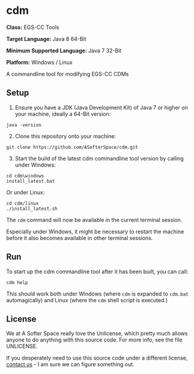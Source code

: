# cdm

**Class:** EGS-CC Tools

**Target Language:** Java 8 64-Bit

**Minimum Supported Language:** Java 7 32-Bit

**Platform:** Windows / Linux

A commandline tool for modifying EGS-CC CDMs

## Setup

1. Ensure you have a JDK (Java Development Kit) of Java 7 or higher on your machine, ideally a 64-Bit version:

```
java -version
```

2. Clone this repository onto your machine:

```
git clone https://github.com/ASofterSpace/cdm.git
```

3. Start the build of the latest cdm commandline tool version by calling under Windows:

```
cd cdm\windows
install_latest.bat
```

Or under Linux:

```
cd cdm/linux
./install_latest.sh
```

The `cdm` command will now be available in the current terminal session.

Especially under Windows, it might be necessary to restart the machine before it also becomes available in other terminal sessions.

## Run

To start up the cdm commandline tool after it has been built, you can call:

```
cdm help
```

This should work both under Windows (where `cdm` is expanded to `cdm.bat` automagically) and Linux (where the `cdm` shell script is executed.)

## License

We at A Softer Space really love the Unlicense, which pretty much allows anyone to do anything with this source code.
For more info, see the file UNLICENSE.

If you desperately need to use this source code under a different license, [contact us](mailto:moya@asofterspace.com) - I am sure we can figure something out.
